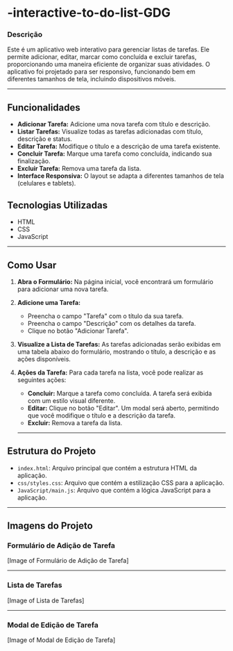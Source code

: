 # -interactive-to-do-list-GDG

### Descrição

Este é um aplicativo web interativo para gerenciar listas de tarefas. Ele permite adicionar, editar, marcar como concluída e excluir tarefas, proporcionando uma maneira eficiente de organizar suas atividades. O aplicativo foi projetado para ser responsivo, funcionando bem em diferentes tamanhos de tela, incluindo dispositivos móveis.

---

## Funcionalidades

- **Adicionar Tarefa:** Adicione uma nova tarefa com título e descrição.
- **Listar Tarefas:** Visualize todas as tarefas adicionadas com título, descrição e status.
- **Editar Tarefa:** Modifique o título e a descrição de uma tarefa existente.
- **Concluir Tarefa:** Marque uma tarefa como concluída, indicando sua finalização.
- **Excluir Tarefa:** Remova uma tarefa da lista.
- **Interface Responsiva:** O layout se adapta a diferentes tamanhos de tela (celulares e tablets).

## Tecnologias Utilizadas

- HTML
- CSS
- JavaScript

---

## Como Usar

1.  **Abra o Formulário:** Na página inicial, você encontrará um formulário para adicionar uma nova tarefa.
2.  **Adicione uma Tarefa:**
    - Preencha o campo "Tarefa" com o título da sua tarefa.
    - Preencha o campo "Descrição" com os detalhes da tarefa.
    - Clique no botão "Adicionar Tarefa".
3.  **Visualize a Lista de Tarefas:** As tarefas adicionadas serão exibidas em uma tabela abaixo do formulário, mostrando o título, a descrição e as ações disponíveis.
4.  **Ações da Tarefa:** Para cada tarefa na lista, você pode realizar as seguintes ações:

    - **Concluir:** Marque a tarefa como concluída. A tarefa será exibida com um estilo visual diferente.
    - **Editar:** Clique no botão "Editar". Um modal será aberto, permitindo que você modifique o título e a descrição da tarefa.
    - **Excluir:** Remova a tarefa da lista.

    ***

## Estrutura do Projeto

- `index.html`: Arquivo principal que contém a estrutura HTML da aplicação.
- `css/styles.css`: Arquivo que contém a estilização CSS para a aplicação.
- `JavaScript/main.js`: Arquivo que contém a lógica JavaScript para a aplicação.

---

## Imagens do Projeto

### Formulário de Adição de Tarefa

\[Image of Formulário de Adição de Tarefa]

---

### Lista de Tarefas

\[Image of Lista de Tarefas]

---

### Modal de Edição de Tarefa

\[Image of Modal de Edição de Tarefa]
